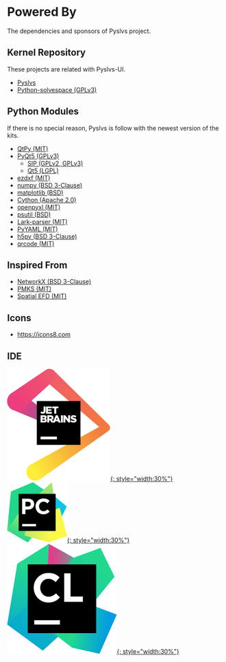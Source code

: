 # Powered By

The dependencies and sponsors of Pyslvs project.

## Kernel Repository

These projects are related with Pyslvs-UI.

* [Pyslvs](https://github.com/KmolYuan/pyslvs)
* [Python-solvespace (GPLv3)](https://github.com/KmolYuan/solvespace)

## Python Modules

If there is no special reason, Pyslvs is follow with the newest version of the kits.

+ [QtPy (MIT)](https://github.com/spyder-ide/qtpy)
+ [PyQt5 (GPLv3)](https://www.riverbankcomputing.com/software/pyqt/intro)
    + [SIP (GPLv2, GPLv3)](https://www.riverbankcomputing.com/software/sip/intro)
    + [Qt5 (LGPL)](https://www.qt.io)
+ [ezdxf (MIT)](https://ezdxf.readthedocs.io/en/latest/index.html)
+ [numpy (BSD 3-Clause)](http://www.numpy.org)
+ [matplotlib (BSD)](https://matplotlib.org/)
+ [Cython (Apache 2.0)](http://cython.org)
+ [openpyxl (MIT)](http://openpyxl.readthedocs.io)
+ [psutil (BSD)](https://github.com/giampaolo/psutil)
+ [Lark-parser (MIT)](https://github.com/erezsh/lark)
+ [PyYAML (MIT)](https://pyyaml.org)
+ [h5py (BSD 3-Clause)](https://www.h5py.org/)
+ [qrcode (MIT)](https://github.com/lincolnloop/python-qrcode)

## Inspired From

+ [NetworkX (BSD 3-Clause)](https://networkx.github.io)
+ [PMKS (MIT)](http://designengrlab.github.io/PMKS)
+ [Spatial EFD (MIT)](https://github.com/sgrieve/spatial_efd)

## Icons

+ <https://icons8.com>

## IDE

[![](img/sponsor-jetbrains.svg){: style="width:30%"}](https://www.jetbrains.com/?from=Pyslvs)
[![](img/sponsor-pycharm.svg){: style="width:30%"}](https://www.jetbrains.com/pycharm/?from=Pyslvs)
[![](img/sponsor-clion.svg){: style="width:30%"}](https://www.jetbrains.com/clion/?from=Pyslvs)
